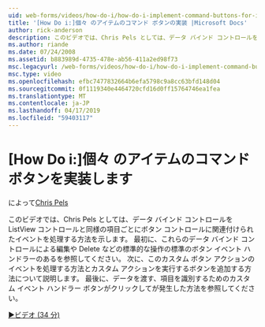 ```yaml
---
uid: web-forms/videos/how-do-i/how-do-i-implement-command-buttons-for-individual-items
title: '[How Do i:]個々 のアイテムのコマンド ボタンの実装 |Microsoft Docs'
author: rick-anderson
description: このビデオでは、Chris Pels としては、データ バインド コントロールを ListView コントロールと同様の項目ごとにボタン コントロールに関連付けられたイベントを処理する方法を示します。 まずは。。。
ms.author: riande
ms.date: 07/24/2008
ms.assetid: b883989d-4735-478e-ab56-411a2ed98f73
msc.legacyurl: /web-forms/videos/how-do-i/how-do-i-implement-command-buttons-for-individual-items
msc.type: video
ms.openlocfilehash: efbc7477832664b6efa5798c9a8cc63bfd148d04
ms.sourcegitcommit: 0f1119340e4464720cfd16d0ff15764746ea1fea
ms.translationtype: MT
ms.contentlocale: ja-JP
ms.lasthandoff: 04/17/2019
ms.locfileid: "59403117"
---
```

# <a name="how-do-i-implement-command-buttons-for-individual-items"></a>[How Do i:]個々 のアイテムのコマンド ボタンを実装します

によって[Chris Pels](https://twitter.com/chrispels)

このビデオでは、Chris Pels としては、データ バインド コントロールを ListView コントロールと同様の項目ごとにボタン コントロールに関連付けられたイベントを処理する方法を示します。 最初に、これらのデータ バインド コントロールによる編集や Delete などの標準的な操作の標準のボタン イベント ハンドラーのあるを参照してください。 次に、このカスタム ボタン アクションのイベントを処理する方法とカスタム アクションを実行するボタンを追加する方法について説明します。 最後に、データを渡す、項目を識別するためのカスタム イベント ハンドラー ボタンがクリックしてが発生した方法を参照してください。

[&#9654;ビデオ (34 分)](https://channel9.msdn.com/Blogs/ASP-NET-Site-Videos/how-do-i-implement-command-buttons-for-individual-items)
